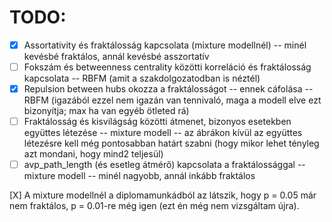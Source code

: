 # TODO:
- [X] Assortativity és fraktálosság kapcsolata (mixture modellnél) -- minél kevésbé fraktálos, annál kevésbé asszortatív
- [ ] Fokszám és betweenness centrality közötti korreláció és fraktálosság kapcsolata -- RBFM (amit a szakdolgozatodban is néztél)
- [X] Repulsion between hubs okozza a fraktálosságot -- ennek cáfolása -- RBFM (igazából ezzel nem igazán van tennivaló, maga a modell elve ezt bizonyítja; max ha van egyéb ötleted rá)
- [ ] Fraktálosság és kisvilágság közötti átmenet, bizonyos esetekben együttes létezése -- mixture modell -- az ábrákon kívül az együttes létezésre kell még pontosabban határt szabni (hogy mikor lehet tényleg azt mondani, hogy mind2 teljesül)
- [ ] avp_path_length (és esetleg átmérő) kapcsolata a fraktálossággal -- mixture modell -- minél nagyobb, annál inkább fraktálos

[X] A mixture modellnél a diplomamunkádból az látszik, hogy p = 0.05 már nem fraktálos, p = 0.01-re még igen (ezt én még nem vizsgáltam újra).
